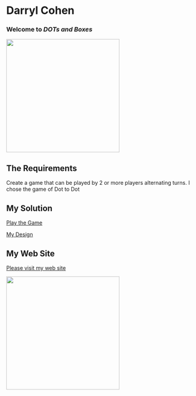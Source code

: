 Darryl Cohen
============

### **Welcome to _DOTs and Boxes_**

<img src=https://ibin.co/3aBm7hSOEYKh.jpg width="300">

## The Requirements

Create a game that can be played by 2 or more players alternating turns. I chose the game of Dot to Dot

## My Solution

[Play the Game](https://darrylcohen.github.io/dots_and_boxes/)

[My Design](https://github.com/darrylcohen/dot_to_dot/blob/master/design.pdf)

## My Web Site

[Please visit my web site](https://www.darrylcohen.com.au)

<a href="https://www.darrylcohen.com.au"> <img src=https://i.imgur.com/kbAnu4b.jpg width="300"></a>
